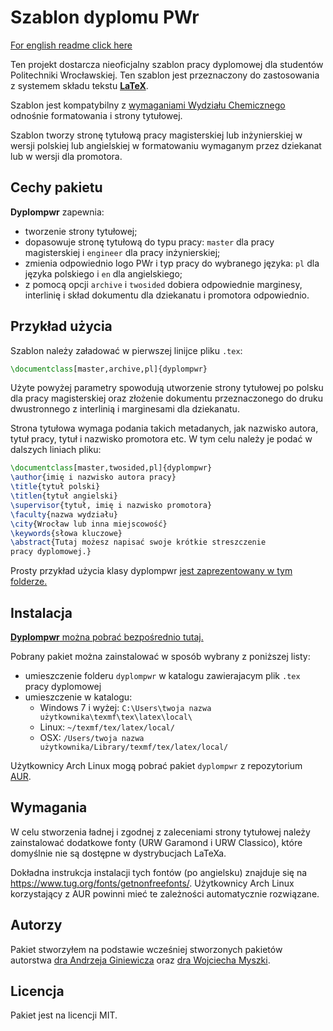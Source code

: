 # Szablon dyplomu PWr

[For english readme click
here](https://github.com/rkubosz/dyplompwr/blob/master/doc/manual.pdf)

Ten projekt dostarcza nieoficjalny szablon pracy dyplomowej dla studentów
Politechniki Wrocławskiej. Ten szablon jest przeznaczony do zastosowania z
systemem składu tekstu [**LaTeX**](https://pl.wikipedia.org/wiki/LaTeX).

Szablon jest kompatybilny z [wymaganiami Wydziału
Chemicznego](http://www.wch.pwr.edu.pl/druki_dyplomanci,11.dhtml) odnośnie
formatowania i strony tytułowej.

Szablon tworzy stronę tytułową pracy magisterskiej lub inżynierskiej w wersji
polskiej lub angielskiej w formatowaniu wymaganym przez dziekanat lub w wersji
dla promotora.

## Cechy pakietu

__Dyplompwr__ zapewnia:
* tworzenie strony tytułowej;
* dopasowuje stronę tytułową do typu pracy: `master` dla pracy magisterskiej  i
  `engineer` dla pracy inżynierskiej;
* zmienia odpowiednio logo PWr i typ pracy do wybranego języka: `pl` dla języka
  polskiego i `en` dla angielskiego;
* z pomocą opcji `archive` i `twosided` dobiera odpowiednie marginesy, interlinię
  i skład dokumentu dla dziekanatu i promotora odpowiednio.


## Przykład użycia

Szablon należy załadować w pierwszej linijce pliku `.tex`:
```latex
\documentclass[master,archive,pl]{dyplompwr}
```
Użyte powyżej parametry spowodują utworzenie strony tytułowej po polsku dla
pracy magisterskiej oraz złożenie dokumentu przeznaczonego do druku
dwustronnego z interlinią i marginesami dla dziekanatu.

Strona tytułowa wymaga podania takich metadanych, jak nazwisko autora, tytuł
pracy, tytuł i nazwisko promotora etc. W tym celu należy je podać w dalszych
liniach pliku:
```latex
\documentclass[master,twosided,pl]{dyplompwr}
\author{imię i nazwisko autora pracy}
\title{tytuł polski}
\titlen{tytuł angielski}
\supervisor{tytuł, imię i nazwisko promotora}
\faculty{nazwa wydziału}
\city{Wrocław lub inna miejscowość}
\keywords{słowa kluczowe}
\abstract{Tutaj możesz napisać swoje krótkie streszczenie
pracy dyplomowej.}
```

Prosty przykład użycia klasy dyplompwr [jest zaprezentowany w tym
folderze.](https://github.com/rkubosz/dyplompwr/tree/master/examples/simple_example) 

## Instalacja
[**Dyplompwr** można pobrać bezpośrednio
tutaj.](https://github.com/rkubosz/dyplompwr/releases/download/v2.0/dyplompwr.zip)

Pobrany pakiet można zainstalować w sposób wybrany z poniższej listy:
* umieszczenie folderu `dyplompwr` w katalogu zawierajacym plik `.tex` pracy dyplomowej
* umieszczenie w katalogu:
    * Windows 7 i wyżej:  `C:\Users\twoja nazwa użytkownika\texmf\tex\latex\local\`
    * Linux:    `~/texmf/tex/latex/local/`
    * OSX:      `/Users/twoja nazwa użytkownika/Library/texmf/tex/latex/local/`


Użytkownicy Arch Linux mogą pobrać pakiet `dyplompwr` z repozytorium
[AUR](https://aur.archlinux.org/packages/dyplompwr/).

## Wymagania

W celu stworzenia ładnej i zgodnej z zaleceniami strony tytułowej należy
zainstalować dodatkowe fonty (URW Garamond i URW Classico), które domyślnie nie
są dostępne w dystrybucjach LaTeXa. 

Dokładna instrukcja instalacji tych fontów (po angielsku) znajduje się na
https://www.tug.org/fonts/getnonfreefonts/. Użytkownicy Arch Linux korzystający
z AUR powinni mieć te zależności automatycznie rozwiązane.
    
## Autorzy

Pakiet stworzyłem na podstawie wcześniej stworzonych pakietów autorstwa [dra
Andrzeja Giniewicza](https://github.com/aginiewicz/pwrmgr) oraz [dra Wojciecha
Myszki](https://kmim.wm.pwr.edu.pl/myszka/projekty/klasa-do-skladu-pracy-dyplomowej-magisterskiej-i-inzynierskiej-na-wydziale-mechanicznym-politechniki-wroclawskiej/).

## Licencja

Pakiet jest na licencji MIT.

